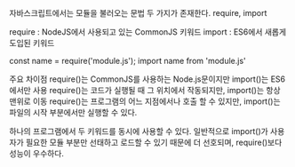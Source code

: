 자바스크립트에서는 모듈을 불러오는 문법 두 가지가 존재한다.
require, import

require : NodeJS에서 사용되고 있는 CommonJS 키워드
import : ES6에서 새롭게 도입된 키워드

const name = require('module.js');
import name from 'module.js'


주요 차이점
require()는 CommonJS를 사용하는 Node.js문이지만 import()는 ES6에서만 사용
require()는 코드가 실행될 때 그 위치에서 작동되지만, import()는 항상 맨위로 이동
require()는 프로그램의 어느 지점에서나 호출 할 수 있지만, import()는 파일의 시작 부분에서만 실행할 수 있다.

하나의 프로그램에서 두 키워드를 동시에 사용할 수 있다.
일반적으로 import()가 사용자가 필요한 모듈 부분만 선태하고 로드할 수 있기 때문에 더 선호되며, require()보다 성능이 우수하다.